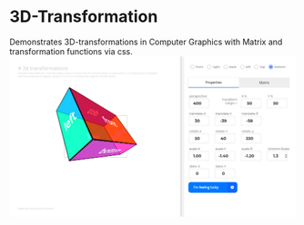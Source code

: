 # 3D-Transformation
Demonstrates 3D-transformations in Computer Graphics with Matrix and transformation functions via css.
![Demo](/utils/demo.png)
